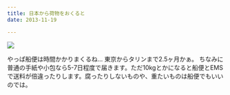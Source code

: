 ```yaml
---
title: 日本から荷物をおくると
date: 2013-11-19

---
```


![](https://farm6.staticflickr.com/5721/21060711136_a11c5d7ed7_b.jpg)

やっぱ船便は時間かかりまくるね…
東京からタリンまで2.5ヶ月かぁ。
ちなみに普通の手紙や小包なら5-7日程度で届きます。ただ10kgとかになると船便とEMSで送料が倍違ったりします。腐ったりしないものや、重たいものは船便でもいいのでは。
